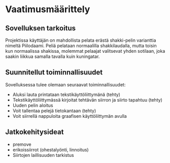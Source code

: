 # Vaatimusmäärittely
## Sovelluksen tarkoitus
Projektissa käyttäjän on mahdollista pelata erästä shakki-pelin varianttia nimeltä Piilodaami. Peliä pelataan normaalilla shakkilaudalla, mutta toisin kun normaalissa shakissa, molemmat pelaajat valitsevat yhden sotilaan, joka saakin liikkua samalla tavalla kuin kuningatar.
## Suunnitellut toiminnallisuudet
Sovelluksessa tulee olemaan seuraavat toiminnallisuudet:
- Aluksi lauta printataan tekstikäyttöliittymänä (tehty)  
- Tekstikäyttöliittymässä kirjoitat tehtävän siirron ja siirto tapahtuu (tehty)  
- Uuden pelin aloitus  
- Voit tallentaa pelejä tietokantaan (tehty)  
- Voit siirrellä nappuloita graafisen käyttöliittymän avulla
## Jatkokehitysideat
- premove  
- erikoissiirrot (ohestalyönti, linnoitus)  
- Siirtojen laillisuuden tarkistus  
